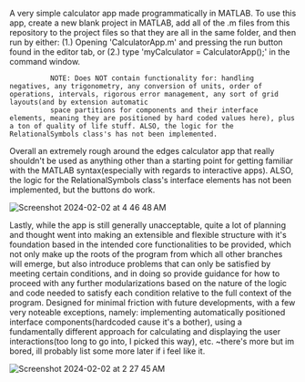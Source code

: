 A very simple calculator app made programmatically in MATLAB. To use this app, create a new blank project in MATLAB, add all of the .m files from this repository to the project files so that they are all in the same folder, 
and then run by either:  (1.) Opening 'CalculatorApp.m' and pressing the run button found in the editor tab, or (2.) type 'myCalculator = CalculatorApp();' in the command window.


              NOTE: Does NOT contain functionality for: handling negatives, any trigonometry, any conversion of units, order of operations, intervals, rigorous error management, any sort of grid layouts(and by extension automatic 
              space partitions for components and their interface elements, meaning they are positioned by hard coded values here), plus a ton of quality of life stuff. ALSO, the logic for the RelationalSymbols class's has not been implemented.

  
Overall an extremely rough around the edges calculator app that really shouldn't be used as anything other than a starting point for getting familiar with the MATLAB syntax(especially with regards to interactive apps).
ALSO, the logic for the RelationalSymbols class's interface elements has not been implemented, but the buttons do work.




![Screenshot 2024-02-02 at 4 46 48 AM](https://github.com/DavidRichardson02/MATLAB_Calculator_Project_01/assets/144840390/7ee9317e-bf4c-4817-bf58-8d35d23c5620)







Lastly, while the app is still generally unacceptable, quite a lot of planning and thought went into making an extensible and flexible structure with it's foundation based in the intended core functionalities to be provided, 
which not only make up the roots of the program from which all other branches will emerge, but also introduce problems that can only be satisfied by meeting certain conditions, and in doing so provide guidance for how 
to proceed with any further modularizations based on the nature of the logic and code needed to satisfy each condition relative to the full context of the program. Designed for minimal friction with future developments,
with a few very noteable exceptions, namely: implementing automatically positioned interface components(hardcoded cause it's a bother), using a fundamentally different approach for calculating and displaying the user interactions(too long to go into, I picked this way), etc. ~there's more but im bored, ill probably list some more later if i feel like it.





![Screenshot 2024-02-02 at 2 27 45 AM](https://github.com/DavidRichardson02/MATLAB_Calculator_Project_01/assets/144840390/e478d98c-e826-49a7-9bba-d144c20592a3)
